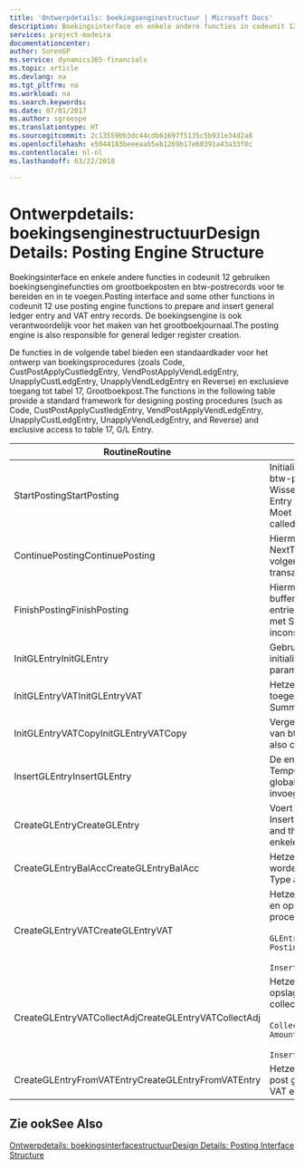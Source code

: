 ```yaml
---
title: 'Ontwerpdetails: boekingsenginestructuur | Microsoft Docs'
description: Boekingsinterface en enkele andere functies in codeunit 12 gebruiken boekingsenginefuncties om grootboekposten en btw-postrecords voor te bereiden en in te voegen. De boekingsengine is ook verantwoordelijk voor het maken van het grootboekjournaal.
services: project-madeira
documentationcenter: 
author: SorenGP
ms.service: dynamics365-financials
ms.topic: article
ms.devlang: na
ms.tgt_pltfrm: na
ms.workload: na
ms.search.keywords: 
ms.date: 07/01/2017
ms.author: sgroespe
ms.translationtype: HT
ms.sourcegitcommit: 2c13559bb3dc44cdb61697f5135c5b931e34d2a8
ms.openlocfilehash: e5044183beeeaab5eb1269b17e60391a43a33f0c
ms.contentlocale: nl-nl
ms.lasthandoff: 03/22/2018

---
```

# <a name="design-details-posting-engine-structure"></a><span data-ttu-id="9f3fa-104">Ontwerpdetails: boekingsenginestructuur</span><span class="sxs-lookup"><span data-stu-id="9f3fa-104">Design Details: Posting Engine Structure</span></span>
<span data-ttu-id="9f3fa-105">Boekingsinterface en enkele andere functies in codeunit 12 gebruiken boekingsenginefuncties om grootboekposten en btw-postrecords voor te bereiden en in te voegen.</span><span class="sxs-lookup"><span data-stu-id="9f3fa-105">Posting interface and some other functions in codeunit 12 use posting engine functions to prepare and insert general ledger entry and VAT entry records.</span></span> <span data-ttu-id="9f3fa-106">De boekingsengine is ook verantwoordelijk voor het maken van het grootboekjournaal.</span><span class="sxs-lookup"><span data-stu-id="9f3fa-106">The posting engine is also responsible for general ledger register creation.</span></span>  
  
 <span data-ttu-id="9f3fa-107">De functies in de volgende tabel bieden een standaardkader voor het ontwerp van boekingsprocedures (zoals Code, CustPostApplyCustledgEntry, VendPostApplyVendLedgEntry, UnapplyCustLedgEntry, UnapplyVendLedgEntry en Reverse) en exclusieve toegang tot tabel 17, Grootboekpost.</span><span class="sxs-lookup"><span data-stu-id="9f3fa-107">The functions in the following table provide a standard framework for designing posting procedures (such as Code, CustPostApplyCustledgEntry, VendPostApplyVendLedgEntry, UnapplyCustLedgEntry, UnapplyVendLedgEntry, and Reverse) and exclusive access to table 17, G/L Entry.</span></span>  
  
|<span data-ttu-id="9f3fa-108">Routine</span><span class="sxs-lookup"><span data-stu-id="9f3fa-108">Routine</span></span>|<span data-ttu-id="9f3fa-109">Description</span><span class="sxs-lookup"><span data-stu-id="9f3fa-109">Description</span></span>|  
|-------------|---------------------------------------|  
|<span data-ttu-id="9f3fa-110">StartPosting</span><span class="sxs-lookup"><span data-stu-id="9f3fa-110">StartPosting</span></span>|<span data-ttu-id="9f3fa-111">Initialiseert boekingsbuffer TempGLEntryBuf, vergrendelt grootboekpost- en btw-posttabellen, en initialiseert Boekingsperiode, Grootboekjournaal en Wisselkoers.</span><span class="sxs-lookup"><span data-stu-id="9f3fa-111">Initializes posting buffer TempGLEntryBuf, locks G/L Entry and VAT Entry tables, and initializes Accounting Period, G/L Register, and Exchange Rate.</span></span> <span data-ttu-id="9f3fa-112">Moet slechts eenmaal worden aangeroepen, zodat NextEntryNo 0 is.</span><span class="sxs-lookup"><span data-stu-id="9f3fa-112">Should be called only once, then NextEntryNo is 0.</span></span>|  
|<span data-ttu-id="9f3fa-113">ContinuePosting</span><span class="sxs-lookup"><span data-stu-id="9f3fa-113">ContinuePosting</span></span>|<span data-ttu-id="9f3fa-114">Hiermee wordt ongerealiseerde btw voor de vorige transactietoename NextTransactionNo gecontroleerd en geboekt, en wordt het boeken van de volgende regel voorbereid.</span><span class="sxs-lookup"><span data-stu-id="9f3fa-114">Checks and posts unrealized VAT for previous transaction increment NextTransactionNo and prepares post of next line.</span></span>|  
|<span data-ttu-id="9f3fa-115">FinishPosting</span><span class="sxs-lookup"><span data-stu-id="9f3fa-115">FinishPosting</span></span>|<span data-ttu-id="9f3fa-116">Hiermee worden boekingen voltooid door grootboekposten uit de tijdelijke buffer in te voegen in de databasetabel.</span><span class="sxs-lookup"><span data-stu-id="9f3fa-116">Completes posting by inserting G/L entries from temporary buffer into database table.</span></span> <span data-ttu-id="9f3fa-117">Altijd gebruikt in combinatie met StartPosting.</span><span class="sxs-lookup"><span data-stu-id="9f3fa-117">Always used together with StartPosting.</span></span> <span data-ttu-id="9f3fa-118">Controleert op inconsistenties.</span><span class="sxs-lookup"><span data-stu-id="9f3fa-118">Checks for inconsistencies.</span></span>|  
|<span data-ttu-id="9f3fa-119">InitGLEntry</span><span class="sxs-lookup"><span data-stu-id="9f3fa-119">InitGLEntry</span></span>|<span data-ttu-id="9f3fa-120">Gebruikt om nieuwe grootboekpost te initialiseren voor dagboekregel.</span><span class="sxs-lookup"><span data-stu-id="9f3fa-120">Used to initialize new G/L entry for Gen. Jnl Line.</span></span> <span data-ttu-id="9f3fa-121">Retourneert GLEntry als parameter.</span><span class="sxs-lookup"><span data-stu-id="9f3fa-121">Returns GLEntry as parameter.</span></span>|  
|<span data-ttu-id="9f3fa-122">InitGLEntryVAT</span><span class="sxs-lookup"><span data-stu-id="9f3fa-122">InitGLEntryVAT</span></span>|<span data-ttu-id="9f3fa-123">Hetzelfde als InitGLEntry, maar Tegenrekeningnr. en SummarizeVAT worden ook toegewezen.</span><span class="sxs-lookup"><span data-stu-id="9f3fa-123">Same as InitGLEntry, but also assigns Bal. Account No. and SummarizeVAT.</span></span>|  
|<span data-ttu-id="9f3fa-124">InitGLEntryVATCopy</span><span class="sxs-lookup"><span data-stu-id="9f3fa-124">InitGLEntryVATCopy</span></span>|<span data-ttu-id="9f3fa-125">Vergelijkbaar met InitGLEntryVAT, maar er worden ook boekingsgroepgegevens van btw-posten vóór SummarizeVAT gekopieerd.</span><span class="sxs-lookup"><span data-stu-id="9f3fa-125">Similar to InitGLEntryVAT, but also copies posting groups data from VAT Entry before SummarizeVAT.</span></span>|  
|<span data-ttu-id="9f3fa-126">InsertGLEntry</span><span class="sxs-lookup"><span data-stu-id="9f3fa-126">InsertGLEntry</span></span>|<span data-ttu-id="9f3fa-127">De enige functie waarmee grootboekposten in de algemene tabel TempGLEntryBuf wordt ingevoegd.</span><span class="sxs-lookup"><span data-stu-id="9f3fa-127">The only function that inserts G/L entry into global TempGLEntryBuf table.</span></span> <span data-ttu-id="9f3fa-128">Deze functie altijd gebruiken voor invoegen.</span><span class="sxs-lookup"><span data-stu-id="9f3fa-128">Always use this function for insert.</span></span>|  
|<span data-ttu-id="9f3fa-129">CreateGLEntry</span><span class="sxs-lookup"><span data-stu-id="9f3fa-129">CreateGLEntry</span></span>|<span data-ttu-id="9f3fa-130">Voert een InitGLEntry uit, wijst Bedrag (Rapp.-val.) toe en voert vervolgens InsertGLEntry uit.</span><span class="sxs-lookup"><span data-stu-id="9f3fa-130">Performs an InitGLEntry, assigns Additional Currency Amount, and then performs InsertGLEntry.</span></span> <span data-ttu-id="9f3fa-131">Vervangt verschillende regels code door een enkele functieaanroep.</span><span class="sxs-lookup"><span data-stu-id="9f3fa-131">Replaces several lines of code with a single function call.</span></span>|  
|<span data-ttu-id="9f3fa-132">CreateGLEntryBalAcc</span><span class="sxs-lookup"><span data-stu-id="9f3fa-132">CreateGLEntryBalAcc</span></span>|<span data-ttu-id="9f3fa-133">Hetzelfde als CreateGLEntry, maar Tegenrekeningsoort en Tegenrekeningnr. worden ook toegewezen.</span><span class="sxs-lookup"><span data-stu-id="9f3fa-133">Same as CreateGLEntry, but also assigns Bal. Account Type and Bal. Account No.</span></span>|  
|<span data-ttu-id="9f3fa-134">CreateGLEntryVAT</span><span class="sxs-lookup"><span data-stu-id="9f3fa-134">CreateGLEntryVAT</span></span>|<span data-ttu-id="9f3fa-135">Hetzelfde als CreateGLEntry, maar met extra verwerking voor boekingsgroepen en opslag in tijdelijke btw-buffer:</span><span class="sxs-lookup"><span data-stu-id="9f3fa-135">Same as CreateGLEntry, but with additional processing for posting groups and saving to temporary VAT buffer:</span></span><br /><br /> `GLEntry.CopyPostingGroupsFromDtldCVBuf(DtldCVLedgEntryBuf,GenJnlLine."Gen. Posting Type");`<br /><br /> `InsertVATEntriesFromTemp(DtldCVLedgEntryBuf,GLEntry);`|  
|<span data-ttu-id="9f3fa-136">CreateGLEntryVATCollectAdj</span><span class="sxs-lookup"><span data-stu-id="9f3fa-136">CreateGLEntryVATCollectAdj</span></span>|<span data-ttu-id="9f3fa-137">Hetzelfde als CreateGLEntry, maar met extra verzameling van aanpassingen en opslag in tijdelijke btw-buffer:</span><span class="sxs-lookup"><span data-stu-id="9f3fa-137">Same as CreateGLEntry, but with additional collection of adjustments and saving to temporary VAT buffer:</span></span><br /><br /> `CollectAdjustment(AdjAmount,GLEntry.Amount,GLEntry."Additional-Currency Amount",OriginalDateSet);`<br /><br /> `InsertVATEntriesFromTemp(DtldCVLedgEntryBuf,GLEntry);`|  
|<span data-ttu-id="9f3fa-138">CreateGLEntryFromVATEntry</span><span class="sxs-lookup"><span data-stu-id="9f3fa-138">CreateGLEntryFromVATEntry</span></span>|<span data-ttu-id="9f3fa-139">Hetzelfde als CreateGLEntry, maar er worden ook boekingsgroepen uit Btw-post gekopieerd.</span><span class="sxs-lookup"><span data-stu-id="9f3fa-139">Same as CreateGLEntry, but also copies posting groups from VAT entry.</span></span>|  
  
## <a name="see-also"></a><span data-ttu-id="9f3fa-140">Zie ook</span><span class="sxs-lookup"><span data-stu-id="9f3fa-140">See Also</span></span>  
 [<span data-ttu-id="9f3fa-141">Ontwerpdetails: boekingsinterfacestructuur</span><span class="sxs-lookup"><span data-stu-id="9f3fa-141">Design Details: Posting Interface Structure</span></span>](design-details-posting-interface-structure.md)
